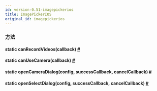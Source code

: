 ```yaml
---
id: version-0.51-imagepickerios
title: ImagePickerIOS
original_id: imagepickerios
---
```


### 方法

<div class="props">
    <div class="prop">
        <h4 class="methodTitle"><a class="anchor" name="canrecordvideos"></a><span class="methodType">static </span>canRecordVideos<span
            class="methodType">(callback)</span> 
            <a class="hash-link" href="#canrecordvideos">#</a>
        </h4>
    </div>
    <div class="prop">
        <h4 class="methodTitle"><a class="anchor" name="canusecamera"></a><span
            class="methodType">static </span>canUseCamera<span class="methodType">(callback)</span> 
            <a class="hash-link" href="#canusecamera">#</a>
        </h4>
    </div>
    <div class="prop">
        <h4 class="methodTitle"><a class="anchor" name="opencameradialog"></a><span class="methodType">static </span>openCameraDialog<span
            class="methodType">(config, successCallback, cancelCallback)</span> 
            <a class="hash-link" href="#opencameradialog">#</a>
        </h4>
    </div>
    <div class="prop">
        <h4 class="methodTitle"><a class="anchor" name="openselectdialog"></a><span class="methodType">static </span>openSelectDialog<span
            class="methodType">(config, successCallback, cancelCallback)</span> 
            <a class="hash-link" href="#openselectdialog">#</a>
        </h4>
    </div>
</div>